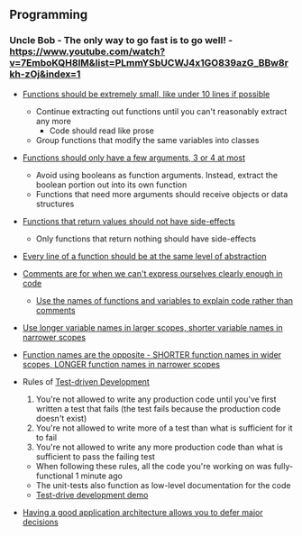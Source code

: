 ## Programming

### Uncle Bob - The only way to go fast is to go well! - https://www.youtube.com/watch?v=7EmboKQH8lM&list=PLmmYSbUCWJ4x1GO839azG_BBw8rkh-zOj&index=1

- [Functions should be extremely small, like under 10 lines if possible](https://youtu.be/7EmboKQH8lM?list=PLmmYSbUCWJ4x1GO839azG_BBw8rkh-zOj&t=3341)
  - Continue extracting out functions until you can't reasonably extract any more
    - Code should read like prose
  - Group functions that modify the same variables into classes

- [Functions should only have a few arguments, 3 or 4 at most](https://youtu.be/7EmboKQH8lM?list=PLmmYSbUCWJ4x1GO839azG_BBw8rkh-zOj&t=4238)
  - Avoid using booleans as function arguments. Instead, extract the boolean portion out into its own function
  - Functions that need more arguments should receive objects or data structures

- [Functions that return values should not have side-effects](https://youtu.be/7EmboKQH8lM?list=PLmmYSbUCWJ4x1GO839azG_BBw8rkh-zOj&t=5667)
  - Only functions that return nothing should have side-effects

- [Every line of a function should be at the same level of abstraction](https://youtu.be/7EmboKQH8lM?list=PLmmYSbUCWJ4x1GO839azG_BBw8rkh-zOj&t=2773)

- [Comments are for when we can't express ourselves clearly enough in code](https://youtu.be/2a_ytyt9sf8?list=PLmmYSbUCWJ4x1GO839azG_BBw8rkh-zOj&t=598)
  - [Use the names of functions and variables to explain code rather than comments](https://youtu.be/2a_ytyt9sf8?list=PLmmYSbUCWJ4x1GO839azG_BBw8rkh-zOj&t=879)

- [Use longer variable names in larger scopes, shorter variable names in narrower scopes](https://youtu.be/2a_ytyt9sf8?list=PLmmYSbUCWJ4x1GO839azG_BBw8rkh-zOj&t=3146)
- [Function names are the opposite - SHORTER function names in wider scopes, LONGER function names in narrower scopes](https://youtu.be/2a_ytyt9sf8?list=PLmmYSbUCWJ4x1GO839azG_BBw8rkh-zOj&t=3258)

- Rules of [Test-driven Development](https://youtu.be/58jGpV2Cg50?list=PLmmYSbUCWJ4x1GO839azG_BBw8rkh-zOj&t=1436)
  1. You're not allowed to write any production code until you've first written a test that fails (the test fails because the production code doesn't exist)
  2. You're not allowed to write more of a test than what is sufficient for it to fail
  3. You're not allowed to write any more production code than what is sufficient to pass the failing test
  - When following these rules, all the code you're working on was fully-functional 1 minute ago
  - The unit-tests also function as low-level documentation for the code
  - [Test-drive development demo](https://youtu.be/58jGpV2Cg50?list=PLmmYSbUCWJ4x1GO839azG_BBw8rkh-zOj&t=2647)

- [Having a good application architecture allows you to defer major decisions](https://youtu.be/sn0aFEMVTpA?list=PLmmYSbUCWJ4x1GO839azG_BBw8rkh-zOj&t=6486)
